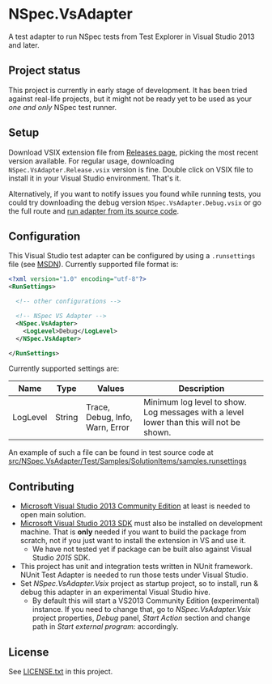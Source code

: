 # NSpec.VsAdapter

A test adapter to run NSpec tests from Test Explorer in Visual Studio 2013 and later.

## Project status 

This project is currently in early stage of development. It has been tried against real-life projects, but it might not be ready yet to be used as your *one and only* NSpec test runner.

## Setup

Download VSIX extension file from [Releases page](https://github.com/BrainCrumbz/NSpec.VsAdapter/releases), picking the most recent version available. For regular usage, downloading `NSpec.VsAdapter.Release.vsix` version is fine. Double click on VSIX file to install it in your Visual Studio environment. That's it.

Alternatively, if you want to notify issues you found while running tests, you could try downloading the debug version  `NSpec.VsAdapter.Debug.vsix` or go the full route and [run adapter from its source code](https://github.com/BrainCrumbz/NSpec.VsAdapter#contributing).

## Configuration

This Visual Studio test adapter can be configured by using a `.runsettings` file (see [MSDN](https://msdn.microsoft.com/en-us/library/jj635153.aspx)). Currently supported file format is:

```xml
<?xml version="1.0" encoding="utf-8"?>
<RunSettings>

  <!-- other configurations -->

  <!-- NSpec VS Adapter -->
  <NSpec.VsAdapter>
    <LogLevel>Debug</LogLevel>
  </NSpec.VsAdapter>

</RunSettings>
```

Currently supported settings are:

| Name | Type | Values | Description |
|------|------|--------|-------------|
| LogLevel | String | Trace, Debug, Info, Warn, Error | Minimum log level to show. Log messages with a level lower than this will not be shown. |

An example of such a file can be found in test source code at [src/NSpec.VsAdapter/Test/Samples/SolutionItems/samples.runsettings](https://github.com/BrainCrumbz/NSpec.VsAdapter/blob/master/src/NSpec.VsAdapter/Test/Samples/SolutionItems/samples.runsettings)

## Contributing

* [Microsoft Visual Studio 2013 Community Edition](https://www.visualstudio.com/it-it/downloads/download-visual-studio-vs.aspx) at least is needed to open main solution.
* [Microsoft Visual Studio 2013 SDK](https://www.microsoft.com/en-us/download/details.aspx?id=40758) must also be installed on development machine. That is **only** needed if you want to build the package from scratch, not if you just want to install the extension in VS and use it.
  * We have not tested yet if package can be built also against Visual Studio *2015* SDK.
* This project has unit and integration tests written in NUnit framework. NUnit Test Adapter is needed to run those tests under Visual Studio.
* Set *NSpec.VsAdapter.Vsix* project as startup project, so to install, run & debug this adapter in an experimental Visual Studio hive.
  * By default this will start a VS2013 Community Edition (experimental) instance. If you need to change that, go to *NSpec.VsAdapter.Vsix* project properties, *Debug* panel, *Start Action* section and change path in *Start external program:* accordingly.

## License

See [LICENSE.txt](https://github.com/BrainCrumbz/NSpec.VsAdapter/blob/master/LICENSE.txt) in this project.
